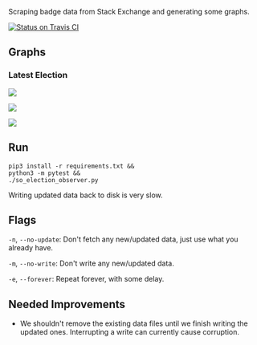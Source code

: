 Scraping badge data from Stack Exchange and generating some graphs.

[![Status on Travis CI](https://travis-ci.org/jeremybanks/badge-scraper.svg)](https://travis-ci.org/jeremybanks/badge-scraper)

## Graphs

### Latest Election

![](https://rawgit.com/jeremybanks/badge-scraper/master/data/latest-election-constituents.svg)

![](https://rawgit.com/jeremybanks/badge-scraper/master/data/latest-election.svg)

![](https://rawgit.com/jeremybanks/badge-scraper/master/data/latest-election-sums.svg)

## Run

    pip3 install -r requirements.txt &&
    python3 -m pytest &&
    ./so_election_observer.py

Writing updated data back to disk is very slow.

## Flags

`-n`, `--no-update`: Don't fetch any new/updated data, just use what you already have.

`-m`, `--no-write`: Don't write any new/updated data.

`-e`, `--forever`: Repeat forever, with some delay.

## Needed Improvements

- We shouldn't remove the existing data files until we finish writing the updated ones. Interrupting a write can currently cause corruption.
